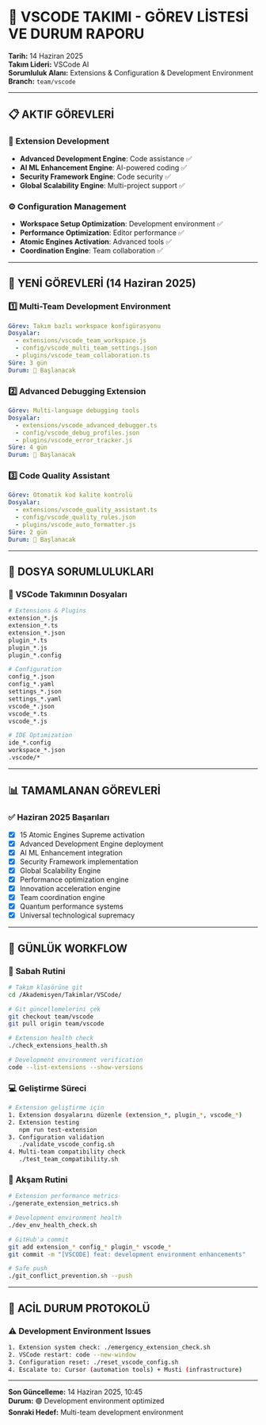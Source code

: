 # 🔌 VSCODE TAKIMI - GÖREV LİSTESİ VE DURUM RAPORU
**Tarih:** 14 Haziran 2025  
**Takım Lideri:** VSCode AI  
**Sorumluluk Alanı:** Extensions & Configuration & Development Environment  
**Branch:** `team/vscode`

---

## 📋 **AKTIF GÖREVLERİ**

### 🔌 **Extension Development**
- **Advanced Development Engine**: Code assistance ✅
- **AI ML Enhancement Engine**: AI-powered coding ✅
- **Security Framework Engine**: Code security ✅
- **Global Scalability Engine**: Multi-project support ✅

### ⚙️ **Configuration Management**
- **Workspace Setup Optimization**: Development environment ✅
- **Performance Optimization**: Editor performance ✅
- **Atomic Engines Activation**: Advanced tools ✅
- **Coordination Engine**: Team collaboration ✅

---

## 🎯 **YENİ GÖREVLERİ (14 Haziran 2025)**

### 1️⃣ **Multi-Team Development Environment**
```yaml
Görev: Takım bazlı workspace konfigürasyonu
Dosyalar: 
  - extensions/vscode_team_workspace.js
  - config/vscode_multi_team_settings.json
  - plugins/vscode_team_collaboration.ts
Süre: 3 gün
Durum: 🔄 Başlanacak
```

### 2️⃣ **Advanced Debugging Extension**
```yaml
Görev: Multi-language debugging tools
Dosyalar:
  - extensions/vscode_advanced_debugger.ts
  - config/vscode_debug_profiles.json
  - plugins/vscode_error_tracker.js
Süre: 4 gün
Durum: 🔄 Başlanacak
```

### 3️⃣ **Code Quality Assistant**
```yaml
Görev: Otomatik kod kalite kontrolü
Dosyalar:
  - extensions/vscode_quality_assistant.ts
  - config/vscode_quality_rules.json
  - plugins/vscode_auto_formatter.js
Süre: 2 gün
Durum: 🔄 Başlanacak
```

---

## 📁 **DOSYA SORUMLULUKLARI**

### 🔌 **VSCode Takımının Dosyaları**
```bash
# Extensions & Plugins
extension_*.js
extension_*.ts
extension_*.json
plugin_*.ts
plugin_*.js
plugin_*.config

# Configuration
config_*.json
config_*.yaml
settings_*.json
settings_*.yaml
vscode_*.json
vscode_*.ts
vscode_*.js

# IDE Optimization
ide_*.config
workspace_*.json
.vscode/*
```

---

## 📊 **TAMAMLANAN GÖREVLERİ**

### ✅ **Haziran 2025 Başarıları**
- [x] 15 Atomic Engines Supreme activation
- [x] Advanced Development Engine deployment
- [x] AI ML Enhancement integration
- [x] Security Framework implementation
- [x] Global Scalability Engine
- [x] Performance optimization engine
- [x] Innovation acceleration engine
- [x] Team coordination engine
- [x] Quantum performance systems
- [x] Universal technological supremacy

---

## 🔄 **GÜNLÜK WORKFLOW**

### 🌅 **Sabah Rutini**
```bash
# Takım klasörüne git
cd /Akademisyen/Takimlar/VSCode/

# Git güncellemelerini çek
git checkout team/vscode
git pull origin team/vscode

# Extension health check
./check_extensions_health.sh

# Development environment verification
code --list-extensions --show-versions
```

### 💻 **Geliştirme Süreci**
```bash
# Extension geliştirme için
1. Extension dosyalarını düzenle (extension_*, plugin_*, vscode_*)
2. Extension testing
   npm run test-extension
3. Configuration validation
   ./validate_vscode_config.sh
4. Multi-team compatibility check
   ./test_team_compatibility.sh
```

### 🌆 **Akşam Rutini**
```bash
# Extension performance metrics
./generate_extension_metrics.sh

# Development environment health
./dev_env_health_check.sh

# GitHub'a commit
git add extension_* config_* plugin_* vscode_*
git commit -m "[VSCODE] feat: development environment enhancements"

# Safe push
./git_conflict_prevention.sh --push
```

---

## 🚨 **ACİL DURUM PROTOKOLÜ**

### ⚠️ **Development Environment Issues**
```bash
1. Extension system check: ./emergency_extension_check.sh
2. VSCode restart: code --new-window
3. Configuration reset: ./reset_vscode_config.sh
4. Escalate to: Cursor (automation tools) + Musti (infrastructure)
```

---

**Son Güncelleme:** 14 Haziran 2025, 10:45  
**Durum:** 🟢 Development environment optimized  
**Sonraki Hedef:** Multi-team development environment
